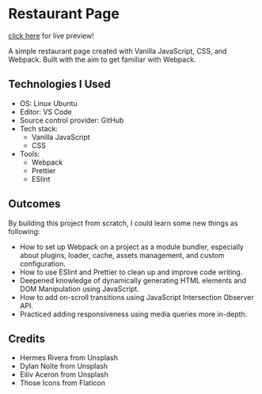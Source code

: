 # Restaurant Page

[click here](https://purehut.netlify.app) for live preview!

A simple restaurant page created with Vanilla JavaScript, CSS, and Webpack. Built with the aim to get familiar with Webpack.

## Technologies I Used
* OS: Linux Ubuntu
* Editor: VS Code
* Source control provider: GitHub
* Tech stack:
    * Vanilla JavaScript
    * CSS
* Tools:
    * Webpack
    * Prettier
    * ESlint

## Outcomes
By building this project from scratch, I could learn some new things as following:
* How to set up Webpack on a project as a module bundler, especially about plugins, loader, cache, assets management, and custom configuration.
* How to use ESlint and Prettier to clean up and improve code writing.
* Deepened knowledge of dynamically generating HTML elements and DOM Manipulation using JavaScript.
* How to add on-scroll transitions using JavaScript Intersection Observer API.
* Practiced adding responsiveness using media queries more in-depth.

## Credits
* Hermes Rivera from Unsplash
* Dylan Nolte from Unsplash
* Eiliv Aceron from Unsplash
* Those Icons from Flaticon
